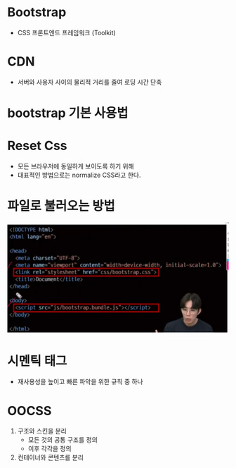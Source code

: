 # Bootstrap
- CSS 프론트엔드 프레임워크 (Toolkit)

# CDN
- 서버와 사용자 사이의 물리적 거리를 줄여 로딩 시간 단축

# bootstrap 기본 사용법

#  Reset Css
- 모든 브라우저에 동일하게 보이도록 하기 위해
- 대표적인 방법으로는 normalize CSS라고 한다.

# 파일로 불러오는 방법
![Alt text](image.png)

# 시멘틱 태그
- 재사용성을 높이고 빠른 파악을 위한 규칙 중 하나

# OOCSS
1. 구조와 스킨을 분리
    - 모든 것의 공통 구조를 정의
    - 이후 각각을 정의
2. 컨테이너와 콘텐츠를 분리
 